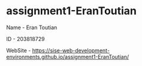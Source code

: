 # assignment1-EranToutian

Name - Eran Toutian

ID - 203818729

WebSite - https://sise-web-development-environments.github.io/assignment1-EranToutian/
